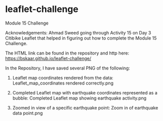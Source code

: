 # leaflet-challenge
Module 15 Challenge

Acknowledgements: Ahmad Sweed going through Activity 15 on Day 3 Citibike Leaflet that helped in figuring out how to complete the Module 15 Challenge.

The HTML link can be found in the repository and http here: https://bskaar.github.io/leaflet-challenge/

In the Repository, I have saved several PNG of the following:

1. Leaflet map coordinates rendered from the data: Leaflet_map_coordinates rendered correctly.png

2. Completed Leaflet map with earthquake coordinates represented as a bubble: Completed Leaflet map showing earthquake activity.png

3. Zoomed in view of a specific earthquake point: Zoom in of earthquake data point.png

